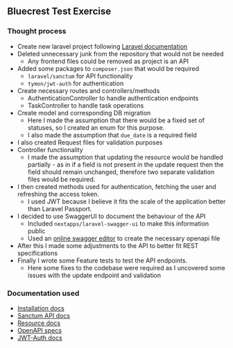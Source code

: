 ## Bluecrest Test Exercise

### Thought process

- Create new laravel project following [Laravel documentation](https://laravel.com/docs/11.x)
- Deleted unnecessary junk from the repository that would not be needed
  - Any frontend files could be removed as project is an API
- Added some packages to `composer.json` that would be required
  - `laravel/sanctum` for API functionality
  - `tymon/jwt-auth` for authentication
- Create necessary routes and controllers/methods 
  - AuthenticationController to handle authentication endpoints
  - TaskController to handle task operations
- Create model and corresponding DB migration
  - Here I made the assumption that there would be a fixed set of statuses, so I created an enum for this purpose.
  - I also made the assumption that `due_date` is a required field
- I also created Request files for validation purposes
- Controller functionality
  - I made the assumption that updating the resource would be handled partially - as in if a field is not present in the
    update request then the field should remain unchanged, therefore two separate validation files would be required.
- I then created methods used for authentication, fetching the user and refreshing the access token.
  - I used JWT because I believe it fits the scale of the application better than Laravel Passport.
- I decided to use SwaggerUI to document the behaviour of the API
  - Included `nextapps/laravel-swagger-ui` to make this information public
  - Used an [online swagger editor](https://forge.etsi.org/swagger/editor/) to create the necessary openapi file 
- After this I made some adjustments to the API to better fit REST specifications
- Finally I wrote some Feature tests to test the API endpoints. 
  - Here some fixes to the codebase were required as I uncovered some issues with the update endpoint and validation

### Documentation used

- [Installation docs](https://laravel.com/docs/11.x)
- [Sanctum API docs](https://laravel.com/docs/11.x/routing#api-routes)
- [Resource docs](https://laravel.com/docs/11.x/eloquent-resources)
- [OpenAPI specs](https://swagger.io/specification/)
- [JWT-Auth docs](https://jwt-auth.readthedocs.io/en/develop/laravel-installation/)

